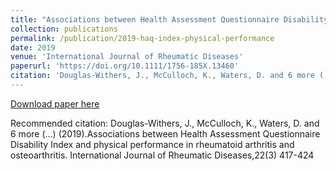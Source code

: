 ```yaml
---
title: "Associations between Health Assessment Questionnaire Disability Index and physical performance in rheumatoid arthritis and osteoarthritis"
collection: publications
permalink: /publication/2019-haq-index-physical-performance
date: 2019
venue: 'International Journal of Rheumatic Diseases'
paperurl: 'https://doi.org/10.1111/1756-185X.13460'
citation: 'Douglas-Withers, J., McCulloch, K., Waters, D. and 6 more (...) (2019).Associations between Health Assessment Questionnaire Disability Index and physical performance in rheumatoid arthritis and osteoarthritis. International Journal of Rheumatic Diseases,22(3) 417-424'
---
```


<a href='https://doi.org/10.1111/1756-185X.13460'>Download paper here</a>

Recommended citation: Douglas-Withers, J., McCulloch, K., Waters, D. and 6 more (...) (2019).Associations between Health Assessment Questionnaire Disability Index and physical performance in rheumatoid arthritis and osteoarthritis. International Journal of Rheumatic Diseases,22(3) 417-424